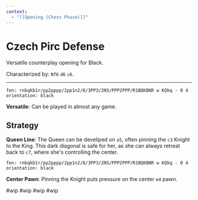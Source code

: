 ```yaml
---
context:
  - "[[Opening (Chess Phase)]]"
---
```


# Czech Pirc Defense

Versatile counterplay opening for Black.

Characterized by: `Nf6` `d6` `c6`.

---

```chesser
fen: rnbqkb1r/pp2pppp/2pp1n2/8/3PP3/2N5/PPP2PPP/R1BQKBNR w KQkq - 0 4
orientation: black
```

**Versatile**: Can be played in almost any game.

## Strategy

**Queen Line**: The Queen can be develiped on `a5`, often pinning the `c3` Knight to the King. This dark diagonal is safe for her, as she can always retreat back to `c7`, where she's controlling the center.

```chesser
fen: rnbqkb1r/pp2pppp/2pp1n2/8/3PP3/2N5/PPP2PPP/R1BQKBNR w KQkq - 0 4
orientation: black
```

**Center Pawn**: Pinning the Knight puts pressure on the center `e4` pawn.

#wip
#wip
#wip
#wip
